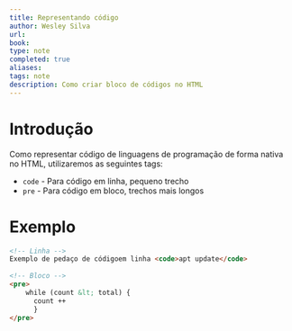 ```yaml
---
title: Representando código
author: Wesley Silva
url:
book:
type: note
completed: true
aliases:
tags: note
description: Como criar bloco de códigos no HTML
---
```

# Introdução
Como representar código de linguagens de programação de forma nativa no HTML, utilizaremos as seguintes tags:
- `code` - Para código em linha, pequeno trecho
- `pre` - Para código em bloco, trechos mais longos

# Exemplo
```html
<!-- Linha -->
Exemplo de pedaço de códigoem linha <code>apt update</code>
    
<!-- Bloco -->
<pre>
	while (count &lt; total) {
	  count ++
	  }
</pre>
```